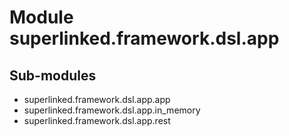 Module superlinked.framework.dsl.app
====================================

Sub-modules
-----------
* superlinked.framework.dsl.app.app
* superlinked.framework.dsl.app.in_memory
* superlinked.framework.dsl.app.rest